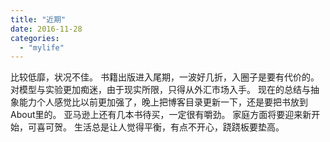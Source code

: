 ```yaml
---
title: "近期"
date: 2016-11-28
categories: 
  - "mylife"
---
```


比较低靡，状况不佳。 书籍出版进入尾期，一波好几折，入圈子是要有代价的。 对模型与实验更加痴迷，由于现实所限，只得从外汇市场入手。 现在的总结与抽象能力个人感觉比以前更加强了，晚上把博客目录更新一下，还是要把书放到About里的。 亚马逊上还有几本书待买，一定很有嚼劲。 家庭方面将要迎来新开始，可喜可贺。 生活总是让人觉得平衡，有点不开心，跷跷板要垫高。
